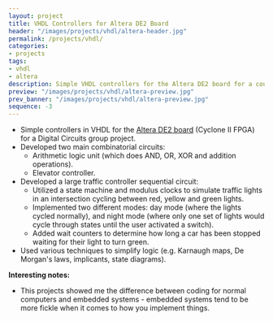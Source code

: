 ```yaml
---
layout: project
title: VHDL Controllers for Altera DE2 Board
header: "/images/projects/vhdl/altera-header.jpg"
permalink: /projects/vhdl/
categories:
- projects
tags:
- vhdl
- altera
description: Simple VHDL controllers for the Altera DE2 board for a course project.
preview: "/images/projects/vhdl/altera-preview.jpg"
prev_banner: "/images/projects/vhdl/altera-preview.jpg"
sequence: -3
---
```


* Simple controllers in VHDL for the [Altera DE2 board](http://www.altera.com/education/univ/materials/boards/de2/unv-de2-board.html) 
(Cyclone II FPGA) for a Digital Circuits group project.
* Developed two main combinatorial circuits:
    * Arithmetic logic unit (which does AND, OR, XOR and addition operations).
    * Elevator controller.
* Developed a large traffic controller sequential circuit:
    * Utilized a state machine and modulus clocks to simulate traffic lights in an intersection cycling between red, yellow and green lights.
    * Implemented two different modes: day mode (where the lights cycled normally), and night mode (where only one set of lights would cycle through states until the user activated a switch).
    * Added wait counters to determine how long a car has been stopped waiting for their light to turn green.
* Used various techniques to simplify logic (e.g. Karnaugh maps, De Morgan's laws, implicants, state diagrams).

**Interesting notes:**

* This projects showed me the difference between coding for normal computers and embedded systems - embedded systems tend to be 
  more fickle when it comes to how you implement things.